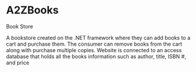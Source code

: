 # A2ZBooks
Book Store

A bookstore created on the .NET framework where they can add books to a cart and purchase them.  The consumer can remove books from the cart along with purchase multiple copies.  Website is connected to an access database that holds all the books information such as author, title, ISBN #, and price

